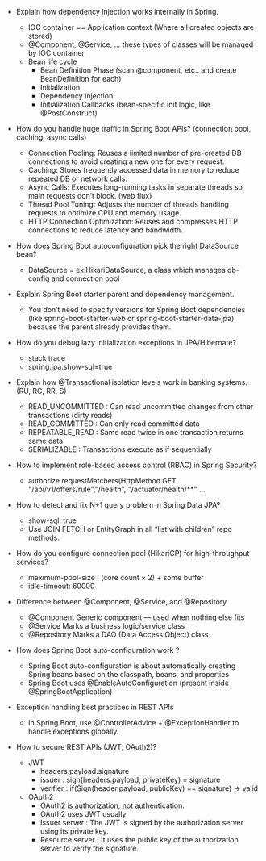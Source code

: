 - Explain how dependency injection works internally in Spring.
  - IOC container == Application context (Where all created objects are stored)
  - @Component, @Service, ... these types of classes will be managed by IOC container
  - Bean life cycle
    - Bean Definition Phase (scan @component, etc.. and create BeanDefinition for each)
    - Initialization
    - Dependency Injection
    - Initialization Callbacks (bean-specific init logic, like @PostConstruct)

- How do you handle huge traffic in Spring Boot APIs? (connection pool, caching, async calls)
  - Connection Pooling: Reuses a limited number of pre-created DB connections to avoid creating a new one for every request.
  - Caching: Stores frequently accessed data in memory to reduce repeated DB or network calls.
  - Async Calls: Executes long-running tasks in separate threads so main requests don’t block. (web flux)
  - Thread Pool Tuning: Adjusts the number of threads handling requests to optimize CPU and memory usage.
  - HTTP Connection Optimization: Reuses and compresses HTTP connections to reduce latency and bandwidth.

- How does Spring Boot autoconfiguration pick the right DataSource bean?
  - DataSource = ex:HikariDataSource, a class which manages db-config and connection pool

- Explain Spring Boot starter parent and dependency management.
  - You don’t need to specify versions for Spring Boot dependencies (like spring-boot-starter-web or spring-boot-starter-data-jpa) because the parent already provides them.

- How do you debug lazy initialization exceptions in JPA/Hibernate?
  - stack trace
  - spring.jpa.show-sql=true

- Explain how @Transactional isolation levels work in banking systems. (RU, RC, RR, S)
  - READ_UNCOMMITTED : Can read uncommitted changes from other transactions (dirty reads)
  - READ_COMMITTED : Can only read committed data
  - REPEATABLE_READ : Same read twice in one transaction returns same data
  - SERIALIZABLE : Transactions execute as if sequentially

- How to implement role-based access control (RBAC) in Spring Security?
  -  authorize.requestMatchers(HttpMethod.GET, "/api/v1/offers/rule","/health", "/actuator/health/**" ...

- How to detect and fix N+1 query problem in Spring Data JPA?
  - show-sql: true
  - Use JOIN FETCH or EntityGraph in all “list with children” repo methods.

- How do you configure connection pool (HikariCP) for high-throughput services?
  - maximum-pool-size : (core count × 2) + some buffer
  - idle-timeout: 60000

- Difference between @Component, @Service, and @Repository
  - @Component
    Generic component — used when nothing else fits
  - @Service
    Marks a business logic/service class
  - @Repository
    Marks a DAO (Data Access Object) class

- How does Spring Boot auto-configuration work ?
  - Spring Boot auto-configuration is about automatically creating Spring beans based on the classpath, beans, and properties
  - Spring Boot uses @EnableAutoConfiguration (present inside @SpringBootApplication)

- Exception handling best practices in REST APIs
  - In Spring Boot, use @ControllerAdvice + @ExceptionHandler to handle exceptions globally.

- How to secure REST APIs (JWT, OAuth2)?
  - JWT
    - headers.payload.signature
    - issuer : sign(headers.payload, privateKey) = signature
    - verifier : if(Sign(header.payload, publicKey) == signature) -> valid
  - OAuth2
    - OAuth2 is authorization, not authentication.
    - OAuth2 uses JWT usually
    - Issuer server : The JWT is signed by the authorization server using its private key.
    - Resource server : It uses the public key of the authorization server to verify the signature.